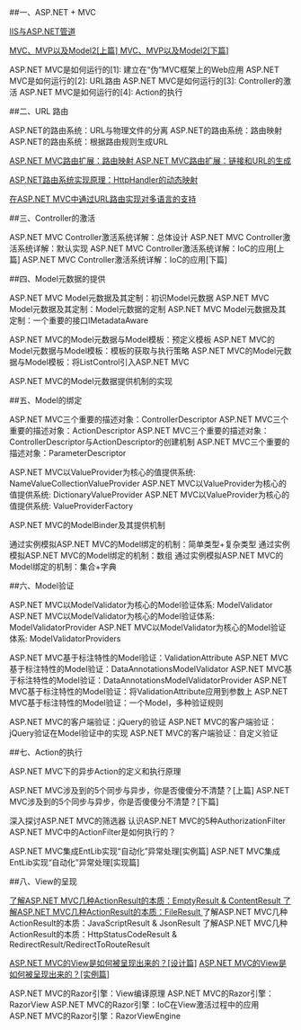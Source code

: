 ﻿##一、ASP.NET + MVC


[IIS与ASP.NET管道 ]()

[MVC、MVP以及Model2[上篇] ]()
[MVC、MVP以及Model2[下篇] ]()

ASP.NET MVC是如何运行的[1]: 建立在“伪”MVC框架上的Web应用 
ASP.NET MVC是如何运行的[2]: URL路由 
ASP.NET MVC是如何运行的[3]: Controller的激活 
ASP.NET MVC是如何运行的[4]: Action的执行 

##二、URL 路由

ASP.NET的路由系统：URL与物理文件的分离 
ASP.NET的路由系统：路由映射 
ASP.NET的路由系统：根据路由规则生成URL 

[ASP.NET MVC路由扩展：路由映射 ]()
[ASP.NET MVC路由扩展：链接和URL的生成 ]()

[ASP.NET路由系统实现原理：HttpHandler的动态映射]() 

[在ASP.NET MVC中通过URL路由实现对多语言的支持]()

##三、Controller的激活


ASP.NET MVC Controller激活系统详解：总体设计 
ASP.NET MVC Controller激活系统详解：默认实现 
ASP.NET MVC Controller激活系统详解：IoC的应用[上篇] 
ASP.NET MVC Controller激活系统详解：IoC的应用[下篇]

##四、Model元数据的提供


ASP.NET MVC Model元数据及其定制：初识Model元数据 
ASP.NET MVC Model元数据及其定制：Model元数据的定制 
ASP.NET MVC Model元数据及其定制：一个重要的接口IMetadataAware 

ASP.NET MVC的Model元数据与Model模板：预定义模板 
ASP.NET MVC的Model元数据与Model模板：模板的获取与执行策略 
ASP.NET MVC的Model元数据与Model模板：将ListControl引入ASP.NET MVC 

ASP.NET MVC的Model元数据提供机制的实现

##五、Model的绑定


ASP.NET MVC三个重要的描述对象：ControllerDescriptor 
ASP.NET MVC三个重要的描述对象：ActionDescriptor 
ASP.NET MVC三个重要的描述对象：ControllerDescriptor与ActionDescriptor的创建机制 
ASP.NET MVC三个重要的描述对象：ParameterDescriptor 

ASP.NET MVC以ValueProvider为核心的值提供系统: NameValueCollectionValueProvider 
ASP.NET MVC以ValueProvider为核心的值提供系统: DictionaryValueProvider 
ASP.NET MVC以ValueProvider为核心的值提供系统: ValueProviderFactory 

ASP.NET MVC的ModelBinder及其提供机制 

通过实例模拟ASP.NET MVC的Model绑定的机制：简单类型+复杂类型 
通过实例模拟ASP.NET MVC的Model绑定的机制：数组 
通过实例模拟ASP.NET MVC的Model绑定的机制：集合+字典

##六、Model验证


ASP.NET MVC以ModelValidator为核心的Model验证体系: ModelValidator 
ASP.NET MVC以ModelValidator为核心的Model验证体系: ModelValidatorProvider 
ASP.NET MVC以ModelValidator为核心的Model验证体系: ModelValidatorProviders 

ASP.NET MVC基于标注特性的Model验证：ValidationAttribute 
ASP.NET MVC基于标注特性的Model验证：DataAnnotationsModelValidator 
ASP.NET MVC基于标注特性的Model验证：DataAnnotationsModelValidatorProvider 
ASP.NET MVC基于标注特性的Model验证：将ValidationAttribute应用到参数上 
ASP.NET MVC基于标注特性的Model验证：一个Model，多种验证规则 

ASP.NET MVC的客户端验证：jQuery的验证 
ASP.NET MVC的客户端验证：jQuery验证在Model验证中的实现 
ASP.NET MVC的客户端验证：自定义验证

##七、Action的执行


ASP.NET MVC下的异步Action的定义和执行原理

ASP.NET MVC涉及到的5个同步与异步，你是否傻傻分不清楚？[上篇] 
ASP.NET MVC涉及到的5个同步与异步，你是否傻傻分不清楚？[下篇]

深入探讨ASP.NET MVC的筛选器 
认识ASP.NET MVC的5种AuthorizationFilter 
ASP.NET MVC中的ActionFilter是如何执行的？

ASP.NET MVC集成EntLib实现“自动化”异常处理[实例篇] 
ASP.NET MVC集成EntLib实现“自动化”异常处理[实现篇]

##八、View的呈现


[了解ASP.NET MVC几种ActionResult的本质：EmptyResult & ContentResult ]()
[了解ASP.NET MVC几种ActionResult的本质：FileResult ]()
了解ASP.NET MVC几种ActionResult的本质：JavaScriptResult & JsonResult 
了解ASP.NET MVC几种ActionResult的本质：HttpStatusCodeResult & RedirectResult/RedirectToRouteResult

[ASP.NET MVC的View是如何被呈现出来的？[设计篇]](http://www.cnblogs.com/artech/archive/2012/08/22/view-engine-01.html) 
[ASP.NET MVC的View是如何被呈现出来的？[实例篇]](http://www.cnblogs.com/artech/archive/2012/08/23/view-engine-02.html)

ASP.NET MVC的Razor引擎：View编译原理 
ASP.NET MVC的Razor引擎：RazorView 
ASP.NET MVC的Razor引擎：IoC在View激活过程中的应用 
ASP.NET MVC的Razor引擎：RazorViewEngine
